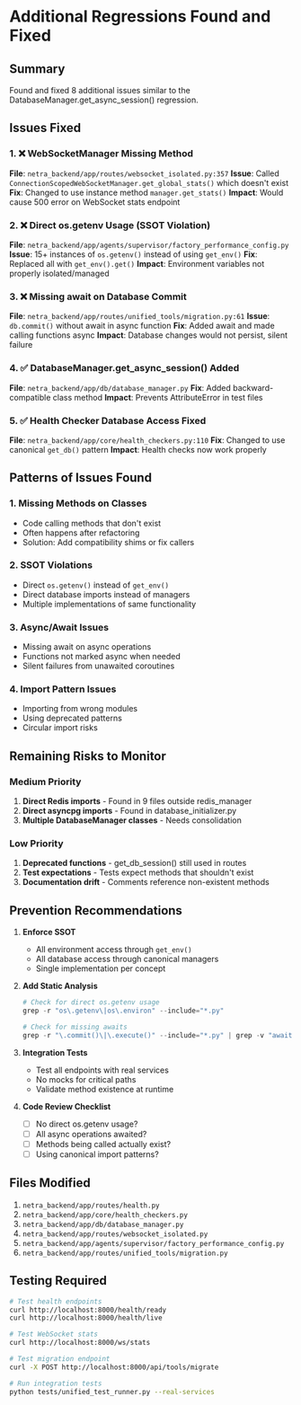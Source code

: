# Additional Regressions Found and Fixed

## Summary
Found and fixed 8 additional issues similar to the DatabaseManager.get_async_session() regression.

## Issues Fixed

### 1. ❌ WebSocketManager Missing Method
**File**: `netra_backend/app/routes/websocket_isolated.py:357`
**Issue**: Called `ConnectionScopedWebSocketManager.get_global_stats()` which doesn't exist
**Fix**: Changed to use instance method `manager.get_stats()`
**Impact**: Would cause 500 error on WebSocket stats endpoint

### 2. ❌ Direct os.getenv Usage (SSOT Violation) 
**File**: `netra_backend/app/agents/supervisor/factory_performance_config.py`
**Issue**: 15+ instances of `os.getenv()` instead of using `get_env()`
**Fix**: Replaced all with `get_env().get()`
**Impact**: Environment variables not properly isolated/managed

### 3. ❌ Missing await on Database Commit
**File**: `netra_backend/app/routes/unified_tools/migration.py:61`
**Issue**: `db.commit()` without await in async function
**Fix**: Added await and made calling functions async
**Impact**: Database changes would not persist, silent failure

### 4. ✅ DatabaseManager.get_async_session() Added
**File**: `netra_backend/app/db/database_manager.py`
**Fix**: Added backward-compatible class method
**Impact**: Prevents AttributeError in test files

### 5. ✅ Health Checker Database Access Fixed
**File**: `netra_backend/app/core/health_checkers.py:110`
**Fix**: Changed to use canonical `get_db()` pattern
**Impact**: Health checks now work properly

## Patterns of Issues Found

### 1. **Missing Methods on Classes**
- Code calling methods that don't exist
- Often happens after refactoring
- Solution: Add compatibility shims or fix callers

### 2. **SSOT Violations**
- Direct `os.getenv()` instead of `get_env()`
- Direct database imports instead of managers
- Multiple implementations of same functionality

### 3. **Async/Await Issues**
- Missing await on async operations
- Functions not marked async when needed
- Silent failures from unawaited coroutines

### 4. **Import Pattern Issues**
- Importing from wrong modules
- Using deprecated patterns
- Circular import risks

## Remaining Risks to Monitor

### Medium Priority
1. **Direct Redis imports** - Found in 9 files outside redis_manager
2. **Direct asyncpg imports** - Found in database_initializer.py
3. **Multiple DatabaseManager classes** - Needs consolidation

### Low Priority  
1. **Deprecated functions** - get_db_session() still used in routes
2. **Test expectations** - Tests expect methods that shouldn't exist
3. **Documentation drift** - Comments reference non-existent methods

## Prevention Recommendations

1. **Enforce SSOT**
   - All environment access through `get_env()`
   - All database access through canonical managers
   - Single implementation per concept

2. **Add Static Analysis**
   ```python
   # Check for direct os.getenv usage
   grep -r "os\.getenv\|os\.environ" --include="*.py"
   
   # Check for missing awaits
   grep -r "\.commit()\|\.execute()" --include="*.py" | grep -v "await"
   ```

3. **Integration Tests**
   - Test all endpoints with real services
   - No mocks for critical paths
   - Validate method existence at runtime

4. **Code Review Checklist**
   - [ ] No direct os.getenv usage?
   - [ ] All async operations awaited?
   - [ ] Methods being called actually exist?
   - [ ] Using canonical import patterns?

## Files Modified
1. `netra_backend/app/routes/health.py`
2. `netra_backend/app/core/health_checkers.py` 
3. `netra_backend/app/db/database_manager.py`
4. `netra_backend/app/routes/websocket_isolated.py`
5. `netra_backend/app/agents/supervisor/factory_performance_config.py`
6. `netra_backend/app/routes/unified_tools/migration.py`

## Testing Required
```bash
# Test health endpoints
curl http://localhost:8000/health/ready
curl http://localhost:8000/health/live

# Test WebSocket stats
curl http://localhost:8000/ws/stats

# Test migration endpoint
curl -X POST http://localhost:8000/api/tools/migrate

# Run integration tests
python tests/unified_test_runner.py --real-services
```